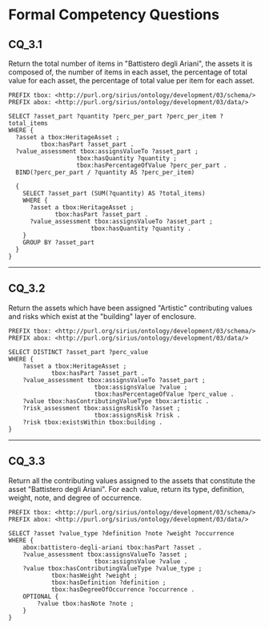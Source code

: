 # Formal Competency Questions
## CQ_3.1
Return the total number of items in "Battistero degli Ariani", the assets it is composed of, the number of items in each asset, the percentage of total value for each asset, the percentage of total value per item for each asset.

```SPARQL
PREFIX tbox: <http://purl.org/sirius/ontology/development/03/schema/>
PREFIX abox: <http://purl.org/sirius/ontology/development/03/data/>

SELECT ?asset_part ?quantity ?perc_per_part ?perc_per_item ?total_items
WHERE {
  ?asset a tbox:HeritageAsset ;
         tbox:hasPart ?asset_part .
  ?value_assessment tbox:assignsValueTo ?asset_part ;
                   tbox:hasQuantity ?quantity ;
                   tbox:hasPercentageOfValue ?perc_per_part .
  BIND(?perc_per_part / ?quantity AS ?perc_per_item)

  {
    SELECT ?asset_part (SUM(?quantity) AS ?total_items)
    WHERE {
      ?asset a tbox:HeritageAsset ;
             tbox:hasPart ?asset_part .
      ?value_assessment tbox:assignsValueTo ?asset_part ;
                       tbox:hasQuantity ?quantity .
    }
    GROUP BY ?asset_part
  }
}
```

***

## CQ_3.2
Return the assets which have been assigned "Artistic" contributing values and risks which exist at the "building" layer of enclosure.

```SPARQL
PREFIX tbox: <http://purl.org/sirius/ontology/development/03/schema/>
PREFIX abox: <http://purl.org/sirius/ontology/development/03/data/>

SELECT DISTINCT ?asset_part ?perc_value
WHERE {
    ?asset a tbox:HeritageAsset ;
            tbox:hasPart ?asset_part .
    ?value_assessment tbox:assignsValueTo ?asset_part ;
                        tbox:assignsValue ?value ;
                        tbox:hasPercentageOfValue ?perc_value .
    ?value tbox:hasContributingValueType tbox:artistic .
    ?risk_assessment tbox:assignsRiskTo ?asset ;
                        tbox:assignsRisk ?risk .
    ?risk tbox:existsWithin tbox:building .
}
```

***

## CQ_3.3
Return all the contributing values assigned to the assets that constitute the asset "Battistero degli Ariani". For each value, return its type,  definition, weight, note, and degree of occurrence.

```SPARQL
PREFIX tbox: <http://purl.org/sirius/ontology/development/03/schema/>
PREFIX abox: <http://purl.org/sirius/ontology/development/03/data/>

SELECT ?asset ?value_type ?definition ?note ?weight ?occurrence
WHERE {
    abox:battistero-degli-ariani tbox:hasPart ?asset .
    ?value_assessment tbox:assignsValueTo ?asset ;
                        tbox:assignsValue ?value .
    ?value tbox:hasContributingValueType ?value_type ;
            tbox:hasWeight ?weight ;
            tbox:hasDefinition ?definition ;
            tbox:hasDegreeOfOccurrence ?occurrence .
    OPTIONAL {
        ?value tbox:hasNote ?note ;
    }
}
```
